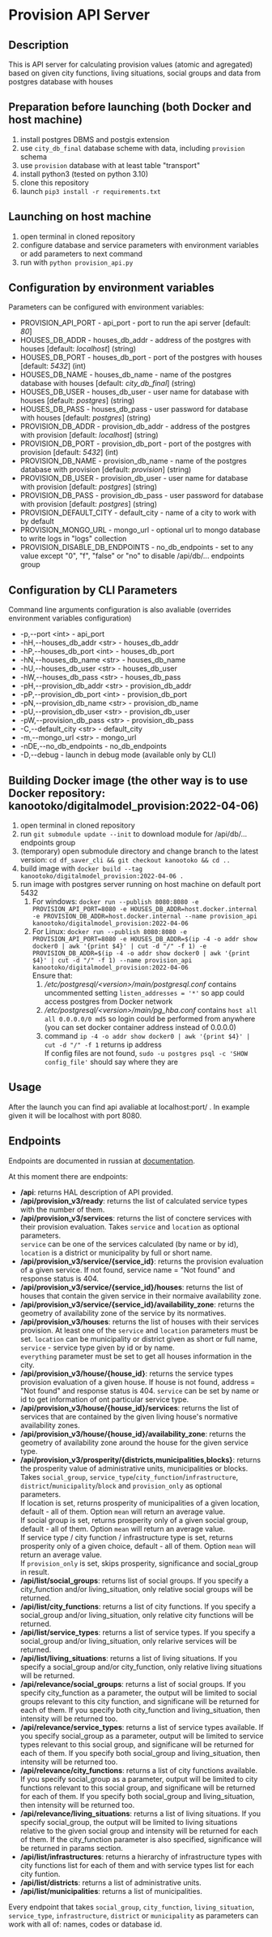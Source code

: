 # Provision API Server

## Description

This is API server for calculating provision values (atomic and agregated) based on given city functions,
  living situations, social groups and data from postgres database with houses
  
## Preparation before launching (both Docker and host machine)

1. install postgres DBMS and postgis extension
2. use `city_db_final` database scheme with data, including `provision` schema
3. use `provision` database with at least table "transport"
4. install python3 (tested on python 3.10)
5. clone this repository
6. launch `pip3 install -r requirements.txt`

## Launching on host machine

1. open terminal in cloned repository
2. configure database and service parameters with environment variables or add parameters to next command
3. run with `python provision_api.py`

## Configuration by environment variables

Parameters can be configured with environment variables:

* PROVISION_API_PORT - api_port - port to run the api server [default: _80_]
* HOUSES_DB_ADDR - houses_db_addr - address of the postgres with houses [default: _localhost_] (string)
* HOUSES_DB_PORT - houses_db_port - port of the postgres with houses [default: _5432_] (int)
* HOUSES_DB_NAME - houses_db_name - name of the postgres database with houses [default: _city\_db\_final_] (string)
* HOUSES_DB_USER - houses_db_user - user name for database with houses [default: _postgres_] (string)
* HOUSES_DB_PASS - houses_db_pass - user password for database with houses [default: _postgres_] (string)
* PROVISION_DB_ADDR - provision_db_addr - address of the postgres with provision [default: _localhost_] (string)
* PROVISION_DB_PORT - provision_db_port - port of the postgres with provision [default: _5432_] (int)
* PROVISION_DB_NAME - provision_db_name - name of the postgres database with provision [default: _provision_] (string)
* PROVISION_DB_USER - provision_db_user - user name for database with provision [default: _postgres_] (string)
* PROVISION_DB_PASS - provision_db_pass - user password for database with provision [default: _postgres_] (string)
* PROVISION_DEFAULT_CITY - default_city - name of a city to work with by default
* PROVISION_MONGO_URL - mongo_url - optional url to mongo database to write logs in "logs" collection
* PROVISION_DISABLE_DB_ENDPOINTS - no_db_endpoints - set to any value except "0", "f", "false" or "no" to disable /api/db/... endpoints group

## Configuration by CLI Parameters

Command line arguments configuration is also avaliable (overrides environment variables configuration)

* -p,--port \<int\> - api_port
* -hH,--houses_db_addr \<str\> - houses_db_addr
* -hP,--houses_db_port \<int\> - houses_db_port
* -hN,--houses_db_name \<str\> - houses_db_name
* -hU,--houses_db_user \<str\> - houses_db_user
* -hW,--houses_db_pass \<str\> - houses_db_pass
* -pH,--provision_db_addr \<str\> - provision_db_addr
* -pP,--provision_db_port \<int\> - provision_db_port
* -pN,--provision_db_name \<str\> - provision_db_name
* -pU,--provision_db_user \<str\> - provision_db_user
* -pW,--provision_db_pass \<str\> - provision_db_pass
* -C,--default_city \<str\> - default_city
* -m,--mongo_url \<str\> - mongo_url
* -nDE,--no_db_endpoints - no_db_endpoints
* -D,--debug - launch in debug mode (available only by CLI)

## Building Docker image (the other way is to use Docker repository: kanootoko/digitalmodel_provision:2022-04-06)

1. open terminal in cloned repository
2. run `git submodule update --init` to download module for /api/db/... endpoints group
3. (temporary) open submodule directory and change branch to the latest version: `cd df_saver_cli && git checkout kanootoko && cd ..`
4. build image with `docker build --tag kanootoko/digitalmodel_provision:2022-04-06 .`
5. run image with postgres server running on host machine on default port 5432
    1. For windows: `docker run --publish 8080:8080 -e PROVISION_API_PORT=8080 -e HOUSES_DB_ADDR=host.docker.internal -e PROVISION_DB_ADDR=host.docker.internal --name provision_api kanootoko/digitalmodel_provision:2022-04-06`
    2. For Linux: `docker run --publish 8080:8080 -e PROVISION_API_PORT=8080 -e HOUSES_DB_ADDR=$(ip -4 -o addr show docker0 | awk '{print $4}' | cut -d "/" -f 1) -e PROVISION_DB_ADDR=$(ip -4 -o addr show docker0 | awk '{print $4}' | cut -d "/" -f 1) --name provision_api kanootoko/digitalmodel_provision:2022-04-06`  
      Ensure that:
        1. _/etc/postgresql/\<version\>/main/postgresql.conf_ contains uncommented setting `listen_addresses = '*'` so app could access postgres from Docker network
        2. _/etc/postgresql/\<version\>/main/pg\_hba.conf_ contains `host all all 0.0.0.0/0 md5` so login could be performed from anywhere (you can set docker container address instead of 0.0.0.0)
        3. command `ip -4 -o addr show docker0 | awk '{print $4}' | cut -d "/" -f 1` returns ip address  
        If config files are not found, `sudo -u postgres psql -c 'SHOW config_file'` should say where they are

## Usage

After the launch you can find api avaliable at localhost:port/ . In example given it will be localhost with port 8080.

## Endpoints

Endpoints are documented in russian at [documentation](documentation.docx).  
  
At this moment there are endpoints:

* **/api**: returns HAL description of API provided.
* **/api/provision_v3/ready**: returns the list of calculated service types with the number of them.
* **/api/provision_v3/services**: returns the list of conctere services with their provision evaluation. Takes `service` and `location` as optional parameters.  
  `service` can be one of the services calculated (by name or by id), `location` is a district or municipality by full or short name.
* **/api/provision_v3/service/{service_id}**: returns the provision evaluation of a given service. If not found, service name = "Not found" and response status is 404.
* **/api/provision_v3/service/{service_id}/houses**: returns the list of houses that contain the given service in their normaive availability zone.
* **/api/provision_v3/service/{service_id}/availability_zone**: returns the geometry of availability zone of the service by its normatives.
* **/api/provision_v3/houses**: returns the list of houses with their services provision. At least one of the `service` and `location` parameters must be set.
  `location` can be municipality or district given as short or full name, `service` - service type given by id or by name.  
  `everything` parameter must be set to get all houses information in the city.
* **/api/provision_v3/house/{house_id}**: returns the service types provision evaluation of a given house. If house is not found, address = "Not found" and
  response status is 404. `service` can be set by name or id to get information of ont particular service type.
* **/api/provision_v3/house/{house_id}/services**: returns the list of services that are contained by the given living house's normative availability zones.
* **/api/provision_v3/house/{house_id}/availability_zone**: returns the geometry of availability zone around the house for the given service type.
* **/api/provision_v3/prosperity/{districts,municipalities,blocks}**: returns the prosperity value of administrative units, municipalities or blocks.
  Takes `social_group`, `service_type`/`city_function`/`infrastructure`, `district`/`municipality`/`block` and `provision_only` as optional parameters.  
  If location is set, returns prosperity of municipalities of a given location, default - all of them. Option `mean` will return an average value.  
  If social group is set, returns prosperity only of a given social group, default - all of them. Option `mean` will return an average value.  
  If service type / city function / infrastructure type is set, returns prosperity only of a given choice, default - all of them. Option `mean`
    will return an average value.  
  If `provision_only` is set, skips prosperity, significance and social_group in result.
* **/api/list/social_groups**: returns list of social groups. If you specify a city_function and/or living_situation, only relative social groups will be returned.
* **/api/list/city_functions**: returns a list of city functions. If you specify a social_group and/or living_situation, only relative city functions will be returned.
* **/api/list/service_types**: returns a list of service types. If you specify a social_group and/or living_situation, only relarive services will be returned.
* **/api/list/living_situations**: returns a list of living situations. If you specify a social_group and/or city_function,
  only relative living situations will be returned.
* **/api/relevance/social_groups**: returns a list of social groups. If you specify city_function as a parameter, the output will be limited to social groups
  relevant to this city function, and significane will be returned for each of them. If you specify both city_function and living_situation, then
  intensity will be returned too.
* **/api/relevance/service_types**: returns a list of service types available. If you specify social_group as a parameter, output will be limited to service types
  relevant to this social group, and significane will be returned for each of them. If you specify both social_group and living_situation, then
  intensity will be returned too.
* **/api/relevance/city_functions**: returns a list of city functions available. If you specify social_group as a parameter, output will be limited to city functions
  relevant to this social group, and significane will be returned for each of them. If you specify both social_group and living_situation, then
  intensity will be returned too.
* **/api/relevance/living_situations**: returns a list of living situations. If you specify social_group, the output will be limited to living situations relative
  to the given social group and intensity will be returned for each of them. If the city_function parameter is also specified, significance will be returned
  in params section.
* **/api/list/infrastructures**: returns a hierarchy of infrastructure types with city functions list for each of them and with service types list for each city funtion.
* **/api/list/districts**: returns a list of administrative units.
* **/api/list/municipalities**: returns a list of municipalities.

Every endpoint that takes `social_group`, `city_function`, `living_situation`, `service_type`, `infrastructure`, `district` or `municipality` as parameters can
  work with all of: names, codes or database id.
